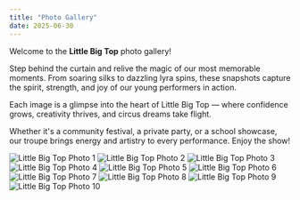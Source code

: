 ```yaml
---
title: "Photo Gallery"
date: 2025-06-30
---
```


Welcome to the **Little Big Top** photo gallery!

Step behind the curtain and relive the magic of our most memorable moments. From soaring silks to dazzling lyra spins, these snapshots capture the spirit, strength, and joy of our young performers in action.

Each image is a glimpse into the heart of Little Big Top — where confidence grows, creativity thrives, and circus dreams take flight.

Whether it's a community festival, a private party, or a school showcase, our troupe brings energy and artistry to every performance. Enjoy the show!

![Little Big Top Photo 1](/images/gallery/gallery1.jpg)
![Little Big Top Photo 2](/images/gallery/gallery2.jpg)
![Little Big Top Photo 3](/images/gallery/gallery3.jpg)
![Little Big Top Photo 4](/images/gallery/gallery4.jpg)
![Little Big Top Photo 5](/images/gallery/gallery5.jpg)
![Little Big Top Photo 6](/images/gallery/gallery6.jpg)
![Little Big Top Photo 7](/images/gallery/gallery7.jpg)
![Little Big Top Photo 8](/images/gallery/gallery8.jpg)
![Little Big Top Photo 9](/images/gallery/gallery9.jpg)
![Little Big Top Photo 10](/images/gallery/gallery10.jpg)